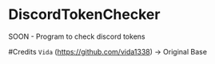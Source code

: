 # DiscordTokenChecker
SOON - Program to check discord tokens

#Credits
`Vida` (https://github.com/vida1338) -> Original Base
